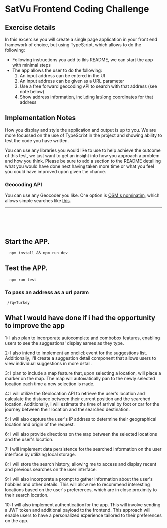 # SatVu Frontend Coding Challenge

## Exercise details

In this excercise you will create a single page application in your front end framework
of choice, but using TypeScript, which allows to do the following:

- Following instructions you add to this README, we can start the app with minimal steps
- The app allows the user to do the following:
  1. An input address can be entered in the UI
  2. An input address can be given as a URL parameter
  3. Use a free forward geocoding API to search with that address (see note below)
  4. Show address information, including lat/long coordinates for that address

## Implementation Notes

How you display and style the application and output is up to you. We are more focussed
on the use of TypeScript in the project and showing ability to test the code you have
written.

You can use any libraries you would like to use to help achieve the outcome of this
test, we just want to get an insight into how you approach a problem and how you think.
Please be sure to add a section to the README detailing what you would have done next
having taken more time or what you feel you could have improved upon given the chance.

### Geocoding API

You can use any Geocoder you like. One option is [OSM's nominatim][nominatim docs],
which allows simple searches like [this][nominatim example].

[nominatim docs]: https://nominatim.org/release-docs/develop/api/Overview/
[nominatim example]: https://nominatim.openstreetmap.org/search?q=London&format=jsonv2

---

<br/>
<br/>
<br/>

## Start the APP.

```
  npm install && npm run dev
```

## Test the APP.

```
  npm run test
```

### To pass an address as a url param

```
 /?q=Turkey
```

## What I would have done if i had the opportunity to improve the app

1: I also plan to incorporate autocomplete and combobox features, enabling users to see the suggestions' display names as they type.
<br/>

2: I also intend to implement an onclick event for the suggestions list. Additionally, I'll create a suggestion detail component that allows users to view individual suggestions in more detail.
<br/>

3: I plan to include a map feature that, upon selecting a location, will place a marker on the map. The map will automatically pan to the newly selected location each time a new selection is made.
<br/>

4: I will utilize the Geolocation API to retrieve the user's location and calculate the distance between their current position and the searched location. Additionally, I will estimate the time of arrival by foot or car for the journey between their location and the searched destination.
<br/>

5: I will also capture the user's IP address to determine their geographical location and origin of the request.
<br/>

6: I will also provide directions on the map between the selected locations and the user's location.
<br/>

7: I will implement data persistence for the searched information on the user interface by utilizing local storage.
<br/>

8: I will store the search history, allowing me to access and display recent and previous searches on the user interface.
<br/>

9: I will also incorporate a prompt to gather information about the user's hobbies and other details. This will allow me to recommend interesting locations based on the user's preferences, which are in close proximity to their search location.
<br/>

10: I will also implement authentication for the app. This will involve sending a JWT token and additional payload to the frontend. This approach will enable users to have a personalized experience tailored to their preferences on the app.
